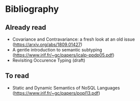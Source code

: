 # Bibliography

## Already read

- Covariance and Contravariance: a fresh look at an old issue  (https://arxiv.org/abs/1809.01427)
- A gentle introduction to semantic subtyping (https://www.irif.fr/~gc/papers/icalp-ppdp05.pdf)
- Revisiting Occurence Typing (draft)

## To read

- Static and Dynamic Semantics of NoSQL Languages (https://www.irif.fr/~gc/papers/popl13.pdf)
